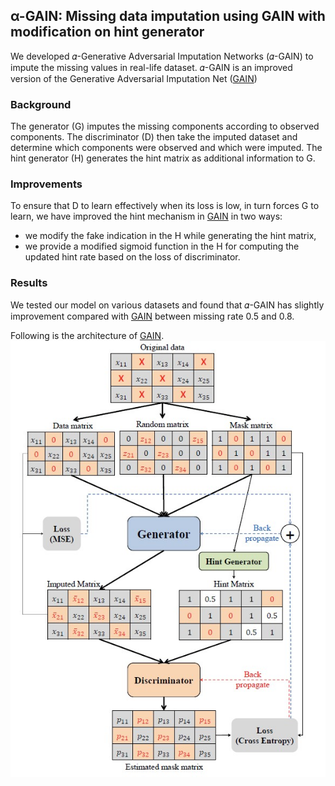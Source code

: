 ## α-GAIN: Missing data imputation using GAIN with modification on hint generator

We developed 𝛼-Generative Adversarial Imputation Networks (𝛼-GAIN) to impute the missing values in real-life dataset. 𝛼-GAIN is an improved version of the Generative Adversarial Imputation Net ([GAIN](https://arxiv.org/abs/1806.02920))

### Background
The generator (G) imputes the missing components according to observed components. The discriminator (D) then take the imputed dataset and determine which components were observed and which were imputed. The hint generator (H) generates the hint matrix as additional information to G.

### Improvements
To ensure that D to learn effectively when its loss is low, in turn forces G to learn, we have improved the hint mechanism in [GAIN](https://arxiv.org/abs/1806.02920) in two ways:
- we modify the fake indication in the H while generating the hint matrix,
- we provide a modified sigmoid function in the H for computing the updated hint rate based on the loss of discriminator.

### Results
We tested our model on various datasets and found that 𝛼-GAIN has slightly improvement compared with [GAIN](https://arxiv.org/abs/1806.02920) between missing rate 0.5 and 0.8.


Following is the architecture of [GAIN](https://arxiv.org/abs/1806.02920).
![GAIN architecture](https://github.com/CTW121/alphaGAIN/blob/master/images/GAIN.jpg)